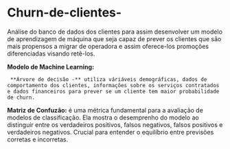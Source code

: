 # Churn-de-clientes-
Análise do banco de dados dos clientes para assim desenvolver um modelo de aprendizagem de máquina que seja capaz de prever os clientes que são mais propensos a migrar de operadora e assim oferece-los promoções diferenciadas visando retê-los.

**Modelo de Machine Learning:**

     **Árvore de decisão -** utiliza váriáveis demográficas, dados de comportamento dos clientes, informações sobre os serviços contratados e dados financeiros para prever se um cliente tem maior probabilidade de churn.

**Matriz de Confuzão:** é uma métrica fundamental para a avaliação de modelos de classificação. Ela mostra o desemprenho do modelo ao distinguir entre os verdadeiros positivos, falsos negativos, falsos positivos e verdadeiros negativos. Crucial para entender o equilíbrio entre previsões corretas e incorretas.
